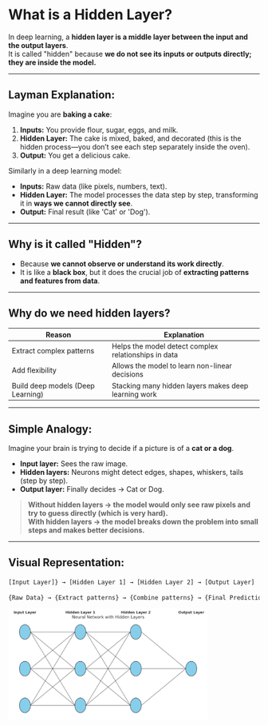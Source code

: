 # What is a Hidden Layer?

In deep learning, a **hidden layer is a middle layer between the input and the output layers**.  
It is called "hidden" because **we do not see its inputs or outputs directly; they are inside the model.**

---

## Layman Explanation:

Imagine you are **baking a cake**:
1. **Inputs:** You provide flour, sugar, eggs, and milk.
2. **Hidden Layer:** The cake is mixed, baked, and decorated (this is the hidden process—you don’t see each step separately inside the oven).
3. **Output:** You get a delicious cake.

Similarly in a deep learning model:
- **Inputs:** Raw data (like pixels, numbers, text).
- **Hidden Layer:** The model processes the data step by step, transforming it in **ways we cannot directly see**.
- **Output:** Final result (like 'Cat' or 'Dog').

---

## Why is it called "Hidden"?
- Because **we cannot observe or understand its work directly**.
- It is like a **black box**, but it does the crucial job of **extracting patterns and features from data**.

---

## Why do we need hidden layers?

| Reason                            | Explanation                                           |
|------------------------------------|-------------------------------------------------------|
| Extract complex patterns            | Helps the model detect complex relationships in data  |
| Add flexibility                     | Allows the model to learn non-linear decisions        |
| Build deep models (Deep Learning)   | Stacking many hidden layers makes deep learning work  |

---

## Simple Analogy:
Imagine your brain is trying to decide if a picture is of a **cat or a dog**.
- **Input layer:** Sees the raw image.
- **Hidden layers:** Neurons might detect edges, shapes, whiskers, tails (step by step).
- **Output layer:** Finally decides → Cat or Dog.

> **Without hidden layers → the model would only see raw pixels and try to guess directly (which is very hard).  
> With hidden layers → the model breaks down the problem into small steps and makes better decisions.**

---

## Visual Representation:

```bash
[Input Layer]} → [Hidden Layer 1] → [Hidden Layer 2] → [Output Layer]
```

```bash
{Raw Data} → {Extract patterns} → {Combine patterns} → {Final Prediction}
```

<img src="hidden.png" alt="Drawing" style="width: 400px;"/>
